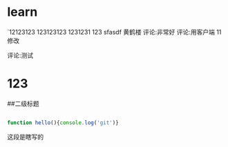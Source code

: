 # learn
`12123123
123123123
1231231
123
sfasdf
黄鹤楼
评论:非常好
评论:用客户端
11修改

评论:测试
# 123
##二级标题

```js

function hello(){console.log('git')}

```
这段是瞎写的
